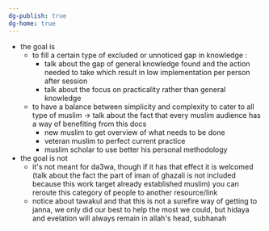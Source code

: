 ```yaml
---
dg-publish: true
dg-home: true
---
```


- the goal is 
	- to fill a certain type of excluded or unnoticed gap in knowledge :
		- talk about the gap of general knowledge found and the action needed to take which result in low implementation per person after session
		- talk about the focus on practicality rather than general knowledge
	- to have a balance between simplicity and complexity to cater to all type of muslim → talk about the fact that every muslim audience has a way of benefiting from this docs
		- new muslim to get overview of what needs to be done
		- veteran muslim to perfect current practice
		- muslim scholar to use better his personal methodology
- the goal is not
	- it's not meant for da3wa, though if it has that effect it is welcomed (talk about the fact the part of iman of ghazali is not included because this work target already established muslim) you can reroute this category of people to another resource/link
	- notice about tawakul and that this is not a surefire way of getting to janna, we only did our best to help the most we could, but hidaya and evelation will always remain in allah's head, subhanah